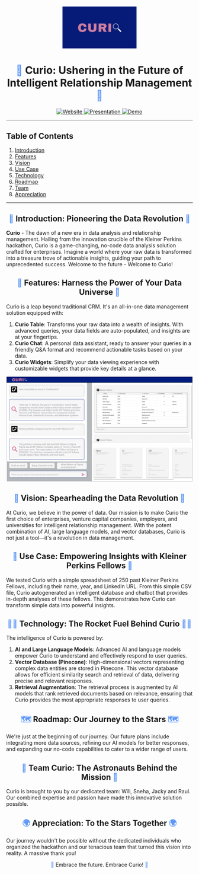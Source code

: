 <p align="center">
  <img src="https://github.com/Curio-IRM/.github/blob/main/profile/curio.png" alt="Curio Logo" width="200">
</p>

<h1 align="center">
  <span style="color: #5E97F6;">🚀</span> 
  Curio: Ushering in the Future of Intelligent Relationship Management
  <span style="color: #5E97F6;">🚀</span>
</h1>

<p align="center">
  <a href="https://kp-fellows-documents.vercel.app/">
    <img src="https://img.shields.io/badge/-Website-blue?style=for-the-badge&logo=curio&logoColor=white" alt="Website">
  </a>
  <a href="https://www.loom.com/share/7b8b3d11cb074de28de8418348f4c0ac">
    <img src="https://img.shields.io/badge/-Presentation-orange?style=for-the-badge&logo=curio&logoColor=white" alt="Presentation">
  </a>
  <a href="https://www.loom.com/share/143ed397944945c38f69a1a741475d41?sid=a27b6242-2793-45e4-9b8a-a6422e8bbc8a">
    <img src="https://img.shields.io/badge/-Demo-green?style=for-the-badge&logo=curio&logoColor=white" alt="Demo">
  </a>
</p>

---

## Table of Contents
1. [Introduction](#introduction)
2. [Features](#features)
3. [Vision](#vision)
4. [Use Case](#use-case)
5. [Technology](#technology)
6. [Roadmap](#roadmap)
7. [Team](#team)
8. [Appreciation](#appreciation)

---

<a name="introduction"></a>
<h2 align="center">
  <span style="color: #5E97F6;">🌌</span> 
  Introduction: Pioneering the Data Revolution 
  <span style="color: #5E97F6;">🌌</span>
</h2>

**Curio** - The dawn of a new era in data analysis and relationship management. Hailing from the innovation crucible of the Kleiner Perkins hackathon, Curio is a game-changing, no-code data analysis solution crafted for enterprises. Imagine a world where your raw data is transformed into a treasure trove of actionable insights, guiding your path to unprecedented success. Welcome to the future - Welcome to Curio!

<a name="features"></a>
<h2 align="center">
  <span style="color: #5E97F6;">🔭</span>
  Features: Harness the Power of Your Data Universe
  <span style="color: #5E97F6;">🔭</span>
</h2>

Curio is a leap beyond traditional CRM. It's an all-in-one data management solution equipped with:

1. **Curio Table**: Transforms your raw data into a wealth of insights. With advanced queries, your data fields are auto-populated, and insights are at your fingertips.
2. **Curio Chat**: A personal data assistant, ready to answer your queries in a friendly Q&A format and recommend actionable tasks based on your data.
3. **Curio Widgets**: Simplify your data viewing experience with customizable widgets that provide key details at a glance.

<p align="center">
  <img src="https://github.com/Curio-IRM/.github/blob/main/profile/mockup.png" alt="Curio Vision" width="600">
</p>

<a name="vision"></a>
<h2 align="center">
  <span style="color: #5E97F6;">🌠</span>
  Vision: Spearheading the Data Revolution
  <span style="color: #5E97F6;">🌠</span>
</h2>

At Curio, we believe in the power of data. Our mission is to make Curio the first choice of enterprises, venture capital companies, employers, and universities for intelligent relationship management. With the potent combination of AI, large language models, and vector databases, Curio is not just a tool—it's a revolution in data management.

<a name="use-case"></a>
<h2 align="center">
  <span style="color: #5E97F6;">🎯</span>
  Use Case: Empowering Insights with Kleiner Perkins Fellows
  <span style="color: #5E97F6;">🎯</span>
</h2>

We tested Curio with a simple spreadsheet of 250 past Kleiner Perkins Fellows, including their name, year, and LinkedIn URL. From this simple CSV file, Curio autogenerated an intelligent database and chatbot that provides in-depth analyses of these fellows. This demonstrates how Curio can transform simple data into powerful insights.

<a name="technology"></a>
<h2 align="center">
  <span style="color: #5E97F6;">👩‍🚀</span>
  Technology: The Rocket Fuel Behind Curio
  <span style="color: #5E97F6;">👩‍🚀</span>
</h2>

The intelligence of Curio is powered by:

1. **AI and Large Language Models**: Advanced AI and language models empower Curio to understand and effectively respond to user queries.
2. **Vector Database (Pinecone)**: High-dimensional vectors representing complex data entities are stored in Pinecone. This vector database allows for efficient similarity search and retrieval of data, delivering precise and relevant responses.
3. **Retrieval Augmentation**: The retrieval process is augmented by AI models that rank retrieved documents based on relevance, ensuring that Curio provides the most appropriate responses to user queries.

<a name="roadmap"></a>
<h2 align="center">
  <span style="color: #5E97F6;">🗺️</span>
  Roadmap: Our Journey to the Stars
  <span style="color: #5E97F6;">🗺️</span>
</h2>

We're just at the beginning of our journey. Our future plans include integrating more data sources, refining our AI models for better responses, and expanding our no-code capabilities to cater to a wider range of users.

<a name="team"></a>
<h2 align="center">
  <span style="color: #5E97F6;">👥</span>
  Team Curio: The Astronauts Behind the Mission
  <span style="color: #5E97F6;">👥</span>
</h2>

Curio is brought to you by our dedicated team: Will, Sneha, Jacky and Raul. Our combined expertise and passion have made this innovative solution possible.

<a name="appreciation"></a>
<h2 align="center">
  <span style="color: #5E97F6;">🌍</span>
  Appreciation: To the Stars Together
  <span style="color: #5E97F6;">🌍</span>
</h2>

Our journey wouldn't be possible without the dedicated individuals who organized the hackathon and our tenacious team that turned this vision into reality. A massive thank you!

<p align="center">
  <span style="color: #5E97F6;">🎉</span>
  Embrace the future. Embrace Curio!
  <span style="color: #5E97F6;">🎉</span>
</p>
